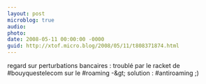 ```yaml
---
layout: post
microblog: true
audio: 
photo: 
date: 2008-05-11 00:00:00 -0000
guid: http://xtof.micro.blog/2008/05/11/t808371874.html
---
```

regard sur perturbations bancaires : troublé par le racket de #bouyquestelecom sur le #roaming -&amp;gt; solution : #antiroaming ;)
